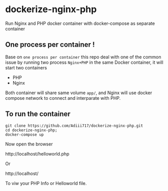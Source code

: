 # dockerize-nginx-php
Run Nginx and PHP docker container with docker-compose as separate container

## One process per container !
Base on `one process per container` this repo deal with one of the common issue by running two process `Nginx+PHP` in the same Docker container, it will start two containers

- PHP
- Nginx

Both container will share same volume `app/`, and Nginx will use docker compose network to connect and interparate with PHP.

## To run the container
```
git clone https://github.com/Adiii717/dockerize-nginx-php.git
cd dockerize-nginx-php;
docker-compose up
```

Now open the browser

http://localhost/helloworld.php

Or 

http://localhost/

To viw your PHP Info or Helloworld file.

